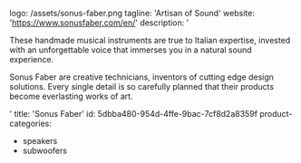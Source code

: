 logo: /assets/sonus-faber.png
tagline: 'Artisan of Sound'
website: 'https://www.sonusfaber.com/en/'
description: '<p>These handmade musical instruments are true to Italian expertise,&nbsp;invested with an unforgettable voice that immerses you&nbsp;in a natural sound experience.</p><p>Sonus Faber are creative technicians, inventors of cutting edge design solutions.&nbsp;Every single detail is so carefully planned that their products become&nbsp;everlasting works of art.</p>'
title: 'Sonus Faber'
id: 5dbba480-954d-4ffe-9bac-7cf8d2a8359f
product-categories:
  - speakers
  - subwoofers
